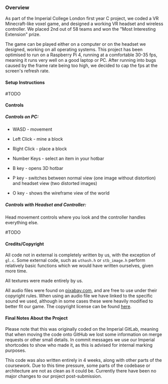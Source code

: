
### Overview

As part of the Imperial College London first year C project, we coded a VR Minecraft-like voxel game, and designed a working VR headset and wireless controller. We placed 2nd out of 58 teams and won the "Most Interesting Extension" prize.

The game can be played either on a computer or on the headset we designed, working on all operating systems. This project has been optimised to run on a Raspberry Pi 4, running at a comfortable 30-35 fps, meaning it runs very well on a good laptop or PC. After running into bugs caused by the frame rate being too high, we decided to cap the fps at the screen's refresh rate.

#### Setup Instructions

#TODO


#### Controls

##### Controls on PC:
- WASD - movement
- Left Click - mine a block
- Right Click - place a block
- Number Keys - select an item in your hotbar
- B key - opens 3D hotbar

- P key - switches between normal view (one image without distortion) and headset view (two distorted images)
- O key - shows the wireframe view of the world

##### Controls with Headset and Controller:

Head movement controls where you look and the controller handles everything else.

#TODO


#### Credits/Copyright

All code not in external is completely written by us, with the exception of `gl.c`. Some external code, such as `uthash.h` or `stb_image.h` perform relatively basic functions which we would have written ourselves, given more time.

All textures were made entirely by us.

All audio files were found on [pixabay.com](https://pixabay.com), and are free to use under their copyright rules. When using an audio file we have linked to the specific sound we used, although in some cases these were heavily modified to better fit our game. The copyright license can be found [here](https://pixabay.com/service/license-summary/).

#### Final Notes About the Project

Please note that this was originally coded on the Imperial GitLab, meaning that when moving the code onto GitHub we lost some information on merge requests or other small details. In commit messages we use our Imperial shortcodes to show who made it, as this is advised for internal marking purposes.

This code was also written entirely in 4 weeks, along with other parts of the coursework. Due to this time pressure, some parts of the codebase or architecture are not as clean as it could be. Currently there have been no major changes to our project post-submission.
